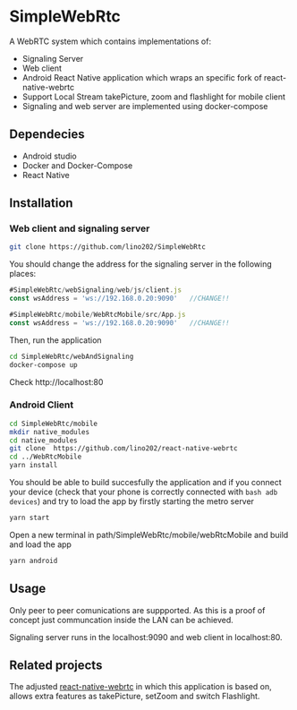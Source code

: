 # SimpleWebRtc


A WebRTC system which contains implementations of:
- Signaling Server
- Web client
- Android React Native application which wraps an specific fork of react-native-webrtc
- Support Local Stream takePicture, zoom and flashlight for mobile client
- Signaling and web server are implemented using docker-compose

## Dependecies

- Android studio
- Docker and Docker-Compose
- React Native


## Installation

  ### Web client and signaling server

  ```bash
  git clone https://github.com/lino202/SimpleWebRtc
  ```

  You should change the address for the signaling server in the following places:

  ```js
  #SimpleWebRtc/webSignaling/web/js/client.js
  const wsAddress = 'ws://192.168.0.20:9090'   //CHANGE!!
  ```
  ```js
  #SimpleWebRtc/mobile/WebRtcMobile/src/App.js
  const wsAddress = 'ws://192.168.0.20:9090'   //CHANGE!!
  ```


  Then, run the application

  ```bash
  cd SimpleWebRtc/webAndSignaling
  docker-compose up
  ```
  Check http://localhost:80

  ### Android Client

  ```bash
  cd SimpleWebRtc/mobile
  mkdir native_modules 
  cd native_modules
  git clone  https://github.com/lino202/react-native-webrtc
  cd ../WebRtcMobile
  yarn install
  ```
  You should be able to build succesfully the application and if you connect your device (check that your phone is correctly connected with ```bash adb devices```) and try to load the app by firstly starting the metro server

  ```bash
  yarn start
  ```


  Open a new terminal in path/SimpleWebRtc/mobile/webRtcMobile and build and load the app 
  ```bash
  yarn android
  ```



## Usage
Only peer to peer comunications are suppported. As this is a proof of concept just communcation inside the LAN can be achieved.

Signaling server runs in the localhost:9090 and web client in localhost:80. 



## Related projects

The adjusted [react-native-webrtc](https://github.com/lino202/react-native-webrtc) in which this application is based on, allows extra features as takePicture, setZoom and switch Flashlight.


